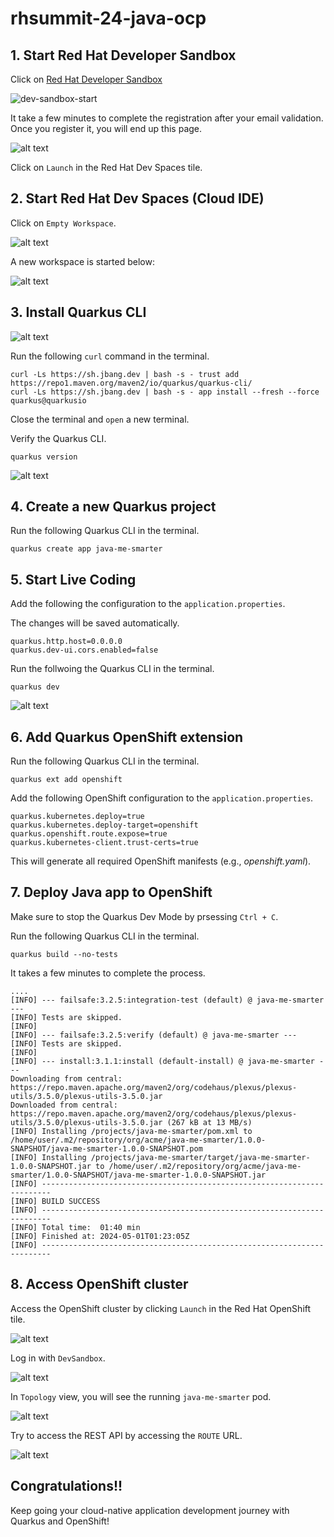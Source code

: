 # rhsummit-24-java-ocp

## 1. Start Red Hat Developer Sandbox

Click on [Red Hat Developer Sandbox](https://developers.redhat.com/developer-sandbox?target=_blank)

![dev-sandbox-start](images/dev-sandbox-start.png)

It take a few minutes to complete the registration after your email validation. Once you register it, you will end up this page.

![alt text](images/dev-sandbox-landing.png)

Click on `Launch` in the Red Hat Dev Spaces tile.

## 2. Start Red Hat Dev Spaces (Cloud IDE)

Click on `Empty Workspace`.

![alt text](images/devspaces-landing.png)

A new workspace is started below:

![alt text](images/ds-start.png)

## 3. Install Quarkus CLI

![alt text](images/quarkus-cli.png)

Run the following `curl` command in the terminal.

```
curl -Ls https://sh.jbang.dev | bash -s - trust add https://repo1.maven.org/maven2/io/quarkus/quarkus-cli/
curl -Ls https://sh.jbang.dev | bash -s - app install --fresh --force quarkus@quarkusio
```

Close the terminal and `open` a new terminal.

Verify the Quarkus CLI.

```
quarkus version
```

![alt text](images/quarkus-version.png)


## 4. Create a new Quarkus project

Run the following Quarkus CLI in the terminal.

```
quarkus create app java-me-smarter
```

## 5. Start Live Coding

Add the following the configuration to the `application.properties`.

The changes will be saved automatically.

```
quarkus.http.host=0.0.0.0
quarkus.dev-ui.cors.enabled=false
```

Run the follwoing the Quarkus CLI in the terminal.

```
quarkus dev
```

![alt text](images/quarkus-wc.png)

## 6. Add Quarkus OpenShift extension

Run the following Quarkus CLI in the terminal.

```
quarkus ext add openshift
```

Add the following OpenShift configuration to the `application.properties`.

```
quarkus.kubernetes.deploy=true
quarkus.kubernetes.deploy-target=openshift
quarkus.openshift.route.expose=true
quarkus.kubernetes-client.trust-certs=true
```

This will generate all required OpenShift manifests (e.g., *openshift.yaml*).

## 7. Deploy Java app to OpenShift

Make sure to stop the Quarkus Dev Mode by prsessing `Ctrl + C`.

Run the following Quarkus CLI in the terminal.

```
quarkus build --no-tests
```

It takes a few minutes to complete the process.

```
....
[INFO] --- failsafe:3.2.5:integration-test (default) @ java-me-smarter ---
[INFO] Tests are skipped.
[INFO] 
[INFO] --- failsafe:3.2.5:verify (default) @ java-me-smarter ---
[INFO] Tests are skipped.
[INFO] 
[INFO] --- install:3.1.1:install (default-install) @ java-me-smarter ---
Downloading from central: https://repo.maven.apache.org/maven2/org/codehaus/plexus/plexus-utils/3.5.0/plexus-utils-3.5.0.jar
Downloaded from central: https://repo.maven.apache.org/maven2/org/codehaus/plexus/plexus-utils/3.5.0/plexus-utils-3.5.0.jar (267 kB at 13 MB/s)
[INFO] Installing /projects/java-me-smarter/pom.xml to /home/user/.m2/repository/org/acme/java-me-smarter/1.0.0-SNAPSHOT/java-me-smarter-1.0.0-SNAPSHOT.pom
[INFO] Installing /projects/java-me-smarter/target/java-me-smarter-1.0.0-SNAPSHOT.jar to /home/user/.m2/repository/org/acme/java-me-smarter/1.0.0-SNAPSHOT/java-me-smarter-1.0.0-SNAPSHOT.jar
[INFO] ------------------------------------------------------------------------
[INFO] BUILD SUCCESS
[INFO] ------------------------------------------------------------------------
[INFO] Total time:  01:40 min
[INFO] Finished at: 2024-05-01T01:23:05Z
[INFO] ------------------------------------------------------------------------
```

## 8. Access OpenShift cluster

Access the OpenShift cluster by clicking `Launch` in the Red Hat OpenShift tile.

![alt text](images/openshift-launch.png)

Log in with `DevSandbox`.

![alt text](images/login.png)

In `Topology` view, you will see the running `java-me-smarter` pod.

![alt text](images/running-pod.png)

Try to access the REST API by accessing the `ROUTE` URL.

![alt text](images/route.png)

## Congratulations!!

Keep going your cloud-native application development journey with Quarkus and OpenShift!